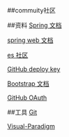 ##commuity社区

##资料
[Spring 文档](https://spring.io.guides)

[spring web 文档](https://spring.io/guides/gs/serving-web-content/)

[es 社区](https://elasticsearch.cn/explore)

[GitHub deploy key](https://developer.github.com/v3/guides/managing-delopy-keys/#deploy-keys)

[Bootstrap 文档](https://v3.bootcss.com/getting-started)

[GitHub OAuth](https://developer.github.com/apps/building-oauth-apps/creating-an-oauth-app/)

##工具
[Git](https://git-scm.com/download)

[Visual-Paradigm](https://www.visual-paradigm.com)